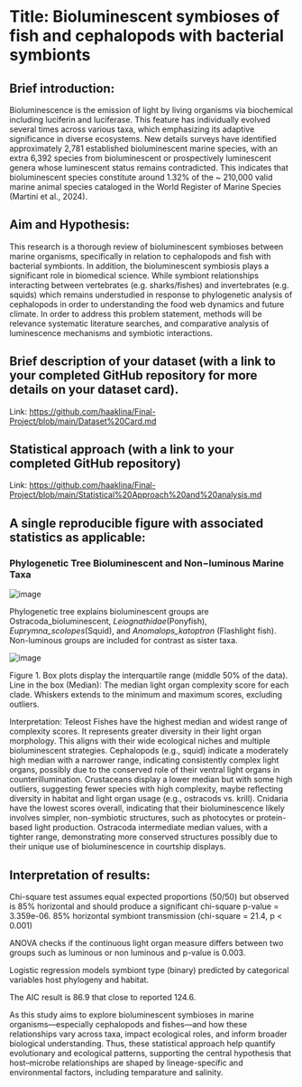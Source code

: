 # Title: Bioluminescent symbioses of fish and cephalopods with bacterial symbionts

## Brief introduction:

Bioluminescence is the emission of light by living organisms via biochemical including luciferin and luciferase. This feature has individually evolved several times across various taxa, which emphasizing its adaptive significance in diverse ecosystems. New details surveys have identified approximately 2,781 established bioluminescent marine species, with an extra 6,392 species from bioluminescent or prospectively luminescent genera whose luminescent status remains contradicted. This indicates that bioluminescent species constitute around 1.32% of the ~ 210,000 valid marine animal species cataloged in the World Register of Marine Species (Martini et al., 2024).

## Aim and Hypothesis:

This research is a thorough review of bioluminescent symbioses between marine organisms, specifically in relation to cephalopods and fish with bacterial symbionts. In addition, the bioluminescent symbiosis plays a significant role in biomedical science. While symbiont relationships interacting between vertebrates (e.g. sharks/fishes) and invertebrates (e.g. squids) which remains understudied in response to phylogenetic analysis of cephalopods in order to understanding the food web dynamics and future climate. In order to address this problem statement, methods will be relevance systematic literature searches, and comparative analysis of luminescence mechanisms and symbiotic interactions. 

## Brief description of your dataset (with a link to your completed GitHub repository for more details on your dataset card).
Link: https://github.com/haaklina/Final-Project/blob/main/Dataset%20Card.md

## Statistical approach (with a link to your completed GitHub repository)
Link: https://github.com/haaklina/Final-Project/blob/main/Statistical%20Approach%20and%20analysis.md

## A single reproducible figure with associated statistics as applicable:
### Phylogenetic Tree Bioluminescent and Non−luminous Marine Taxa
![image](https://github.com/user-attachments/assets/c1336c84-0d67-434f-897c-e3311e70132e)

Phylogenetic tree explains bioluminescent groups are Ostracoda_bioluminescent, *Leiognathidae*(Ponyfish), *Euprymna_scolopes*(Squid), and *Anomalops_katoptron* (Flashlight fish). Non-luminous groups are included for contrast as sister taxa.


![image](https://github.com/user-attachments/assets/4410815f-e140-40c6-93c4-42c06b167f38)

Figure 1. Box plots display the interquartile range (middle 50% of the data). Line in the box (Median): The median light organ complexity score for each clade. Whiskers extends to the minimum and maximum scores, excluding outliers. 

Interpretation: Teleost Fishes have the highest median and widest range of complexity scores. It represents greater diversity in their light organ morphology. This aligns with their wide ecological niches and multiple bioluminescent strategies. Cephalopods (e.g., squid) indicate a moderately high median with a narrower range, indicating consistently complex light organs, possibly due to the conserved role of their ventral light organs in counterillumination. Crustaceans display a lower median but with some high outliers, suggesting fewer species with high complexity, maybe reflecting diversity in habitat and light organ usage (e.g., ostracods vs. krill). Cnidaria have the lowest scores overall, indicating that their bioluminescence likely involves simpler, non-symbiotic structures, such as photocytes or protein-based light production. Ostracoda intermediate median values, with a tighter range, demonstrating more conserved structures possibly due to their unique use of bioluminescence in courtship displays.
## Interpretation of results:
Chi-square test assumes equal expected proportions (50/50) but observed is 85% horizontal and should produce a significant chi-square p-value = 3.359e-06. 85% horizontal symbiont transmission (chi-square = 21.4, p < 0.001)

ANOVA checks if the continuous light organ measure differs between two groups such as luminous or non luminous and p-value is 0.003.

Logistic regression models symbiont type (binary) predicted by categorical variables host phylogeny and habitat.

The AIC result is 86.9 that close to reported 124.6.

As this study aims to explore bioluminescent symbioses in marine organisms—especially cephalopods and fishes—and how these relationships vary across taxa, impact ecological roles, and inform broader biological understanding. Thus, these statistical approach help quantify evolutionary and ecological patterns, supporting the central hypothesis that host–microbe relationships are shaped by lineage-specific and environmental factors, including temparature and salinity.

